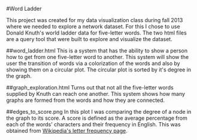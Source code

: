 #Word Ladder

This project was created for my data visualization class during fall 2013 where we needed to explore a network dataset.  For this I chose to 
use Donald Knuth's world ladder data for five-letter words.  The two html files are a query tool that were built to explore and visualize the dataset.

##word_ladder.html
This is a system that has the ability to show a person how to get from one five-letter word to another.  This system will show the user the transition
of words via a colorization of the words and also by showing them on a circular plot.  The circular plot is sorted by it's degree in the graph.

##graph_exploration.html
Turns out that not all the five-letter words supplied by Knuth can reach one another.  This system shows how many graphs are formed from the words
and how they are connected.

##edges_to_score.png
In this plot I was comparing the degree of a node in the graph to its score.  A score is defined as the average percentage from each of the words' characters and
their frequency in English.  This was obtained from [Wikipedia's letter frequency page](http://en.wikipedia.org/wiki/Letter_frequency).
